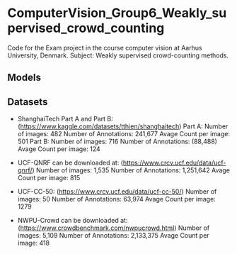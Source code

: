 # ComputerVision_Group6_Weakly_supervised_crowd_counting
Code for the Exam project in the course computer vision at Aarhus University, Denmark. Subject: Weakly supervised crowd-counting methods. 

## Models

## Datasets
+ ShanghaiTech Part A and Part B: (https://www.kaggle.com/datasets/tthien/shanghaitech)
  Part A: 
  Number of images:       482
  Number of Annotations:  241,677 
  Avage Count per image:  501
  Part B: 
  Number of images:       716
  Number of Annotations:  (88,488) 
  Avage Count per image:  124

+ UCF-QNRF can be downloaded at: (https://www.crcv.ucf.edu/data/ucf-qnrf/)
  Number of images:       1,535
  Number of Annotations:  1,251,642 
  Avage Count per image:  815

+ UCF-CC-50: (https://www.crcv.ucf.edu/data/ucf-cc-50/)
  Number of images:       50
  Number of Annotations:  63,974 
  Avage Count per image:  1279  

+ NWPU-Crowd can be downloaded at: (https://www.crowdbenchmark.com/nwpucrowd.html)
  Number of images:       5,109
  Number of Annotations:  2,133,375 
  Avage Count per image:  418  
